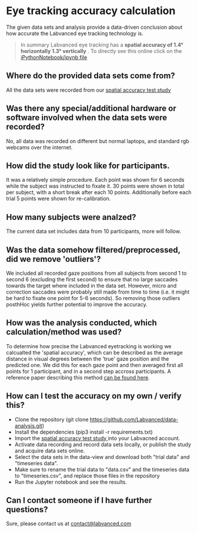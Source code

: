 # Eye tracking accuracy calculation
The given data sets and analysis provide a data-driven conclusion about how accurate the Labvanced eye tracking technology is.
> In summary Labvanced eye tracking has a **spatial accuracy of 1.4° horizontally 1.3° vertically** .
To directly see this online click on the [iPythonNotebook/ipynb file](https://github.com/Labvanced/data-analysis/blob/master/EyeTrackerAccuracy/eyetracking_accuracy.ipynb)

## Where do the provided data sets come from?
All the data sets were recorded from our [spatial accuracy test study ](https://www.labvanced.com/page/library/12990)

## Was there any special/additional hardware or software involved when the data sets were recorded?
No, all data was recorded on different but normal laptops, and standard rgb webcams over the internet.

## How did the study look like for participants.
It was a relatively simple procedure. Each point was shown for 6 seconds while the subject was instructed to fixate it. 30 points were shown in total per subject, with a short break after each 10 points. Additionally before each trial 5 points were shown for re-calibration. 

## How many subjects were analzed?
The current data set includes data from 10 participants, more will follow.

## Was the data somehow filtered/preprocessed, did we remove 'outliers'?
We included all recorded gaze positions from all subjects from second 1 to second 6 (excluding the first second) to ensure that no large saccades towards the target where included in the data set. However, micro and correction saccades were probably still made from time to time (i.e. it might be hard to fixate one point for 5-6 seconds). So removing those outliers posthHoc yields further potential to improve the accuracy. 

## How was the analysis conducted, which calculation/method was used?
To determine how precise the Labvanced eyetracking is working we calcualted the 'spatial accuracy', which can be described as the average
distance in visual degrees between the 'true' gaze position and the predicted one. We did this for each gaze point and then averaged first 
all points for 1 participant, and in a second step accross participants. A reference paper describing this method [can be found here](https://www.researchgate.net/publication/254007815_Eye_tracker_data_quality_What_it_is_and_how_to_measure_it).

## How can I test the accuracy on my own / verify this?
- Clone the repository (git clone https://github.com/Labvanced/data-analysis.git)
- Install the dependencies (pip3 install -r requirements.txt) 
- Import the [spatial accuracy test study ](https://www.labvanced.com/page/library/12990) into your Labvacned account.
- Activate data recording and record data sets locally, or publish the study and acquire data sets online.
- Select the data sets in the data-view and download both "trial data" and "timeseries data".
- Make sure to rename the trial data  to "data.csv" and the timeseries data to "timeseries.csv", and replace those files in the repository
- Run the Jupyter notebook and see the results.


## Can I contact someone if I have further questions?
Sure, please contact us at contact@labvanced.com 


